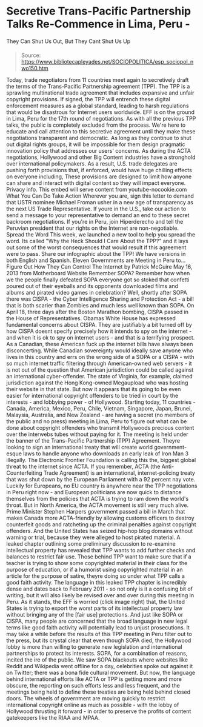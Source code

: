 # Secretive Trans-Pacific Partnership Talks Re-Commence in Lima, Peru - 
They Can Shut Us Out, But They Cant Shut Us Up

> Source: https://www.bibliotecapleyades.net/SOCIOPOLITICA/esp_sociopol_nwo150.htm

Today, trade negotiators
from 11 countries meet again to secretively draft the
terms of the
Trans-Pacific Partnership agreement (TPP).
The TPP is a sprawling
multinational trade agreement that includes expansive
and unfair copyright provisions. If signed, the TPP will
entrench these digital enforcement measures as a global
standard, leading to harsh regulations that would be
disastrous for Internet users worldwide.
EFF is on the ground in
Lima, Peru for the 17th round of negotiations.
As with
all the previous TPP talks, the public is completely
excluded from the process. We're here to educate and
call attention to this secretive agreement until they
make these negotiations transparent and democratic. As
long as they continue to shut out digital rights groups,
it will be impossible for them design pragmatic
innovation policy that addresses our users' concerns.
As during
the ACTA
negotiations, Hollywood and other Big Content industries
have a stronghold over international policymakers.
As a
result, U.S. trade delegates are pushing forth
provisions that, if enforced, would have huge chilling
effects on everyone including,
These provisions are
designed to limit how anyone can share and interact with
digital content so they will impact everyone.
Privacy info.
This embed will serve content
from
youtube-nocookie.com
What You Can Do
Take Action
Wherever you are,
sign this letter to demand that USTR nominee
Michael Froman usher in a new age of transparency as
the next US Trade Representative.
If youre in the U.S.,
take our action to send a message to your
representative to demand an end to these secret backroom
negotiations.
If you're in Peru, join
Hiperderecho and tell the Peruvian president that our
rights on the Internet are non-negotiable.
Spread the Word
This week, we launched a new
tool to help you spread the word. Its called "Why
the Heck Should I Care About the TPP?" and it lays
out some of the worst consequences that would result if
this agreement were to pass.
Share our infographic about
the TPP! We have versions in both
English and
Spanish.
Eleven Governments are Meeting in
Peru to...
Figure Out How They Can Control
The Internet
by Patrick
McGuire
May 16, 2013
from
Motherboard Website
Remember SOPA? Remember how
when we the people finally defeated SOPA everyone got so
stoked that confetti poured out of their eyeballs and
its opponents downloaded films and albums and pirated
video games in celebration?
Well, shortly after SOPA
there was CISPA - the Cyber Intelligence Sharing and
Protection Act - a bill that is
both scarier than Zombies and much less well known than
SOPA.
On April 18, three days
after the Boston Marathon bombing, CISPA passed in the
House of Representatives. Obamas White House has
expressed fundamental
concerns about CISPA. They are justifiably a bit
turned off by how CISPA doesnt specify precisely how it
intends to spy on the internet - and when it is ok to
spy on internet users - and that is a terrifying
prospect.
As a Canadian, these
American fuck up the internet bills have always been
disconcerting.
While Canadian sovereignty would ideally
save anyone who lives in this country and errs on the
wrong side of a SOPA or a CISPA - with so much internet
traffic filtering through American-owned web servers -
it is not out of the question that American jurisdiction
could be called against an international cyber-offender.
The state of Virginia, for example,
claimed jurisdiction against the Hong Kong-owned
Megaupload who was hosting their website in that
state.
But now it appears that its
going to be even easier for international copyright
offenders to be tried in court by the interests - and
lobbying power - of Hollywood.
Starting today, 11
countries - Canada, America, Mexico, Peru, Chile,
Vietnam, Singapore, Japan, Brunei, Malaysia, Australia,
and New Zealand - are
having a secret (no members of the public and no press)
meeting in Lima, Peru to figure out what can be done
about copyright offenders who transmit Hollywoods
precious content over the interwebs tubes without
paying for it.
The meeting is held under
the banner of the
Trans-Pacific Partnership (TPP)
Agreement. Theyre looking to sign an international
treaty that will create world government-esque laws to
handle anyone who downloads an early leak of Iron
Man 3 illegally.
The Electronic Frontier
Foundation is calling this the,
biggest global threat to
the internet since ACTA.
If you remember, ACTA (the
Anti-Counterfeiting Trade Agreement) is an
international, internet-policing treaty that was
shut down by
the European Parliament with a 92 percent nay vote.
Luckily for Europeans, no EU country is anywhere near
the TPP negotiations in Peru right now - and
European politicians are now quick to distance
themselves from the policies that ACTA is trying to
ram down the world's throat.
But in North America, the
ACTA movement is still very much alive.
Prime Minister
Stephen Harpers government
passed a bill in March that makes Canada more ACTA-friendly
by allowing customs officers to destroy counterfeit
goods and ratcheting up the criminal penalties against
copyright offenders.
And the United States has seized
hip-hop blog domains without warning or trial,
because they were alleged to host pirated material.
A leaked chapter
outlining some preliminary discussion to re-examine
intellectual property has revealed that TPP wants to add
further checks and balances to restrict fair use.
Those
behind TPP want to make sure that if a teacher is trying
to show some copyrighted material in their class for the
purpose of education, or if a humorist using copyrighted
material in an article for the purpose of satire,
theyre doing so under what TPP calls a good faith
activity.
The language in this leaked
TPP chapter is incredibly dense and dates back to
February 2011 - so not only is it a confusing bit of
writing, but it will also likely be revised over and
over during this meeting in Peru.
As it stands, the EFF is
worried (click image right) that,
the
United States is trying to export the worst parts of its
intellectual property law without bringing any of the
[fair use] protections.
And just like SOPA or CISPA,
many people are concerned that the broad language in new
legal terms like good faith activity will potentially
lead to unjust prosecutions.
It may take a while before
the results of this TPP meeting in Peru filter out to
the press, but its crystal clear that even though SOPA
died, the Hollywood lobby is more than willing to
generate new legislation and international partnerships
to protect its interests.
SOPA, for a combination of
reasons, incited the ire of the public. We saw SOPA
blackouts where websites like Reddit and Wikipedia went
offline for a day, celebrities spoke out against it on
Twitter; there was a bona fide cultural movement.
But now, the language behind
international efforts like ACTA or TPP is getting more
and more obscure, the reporting on such efforts less and
less frequent, and the meetings being held to define
these treaties are being held behind closed doors.
The wheels of government are
moving quickly to restrict international copyright
online as much as possible - with the lobby of Hollywood
thrusting it forward - in order to preserve the profits
of content gatekeepers like the RIAA and MPAA.
